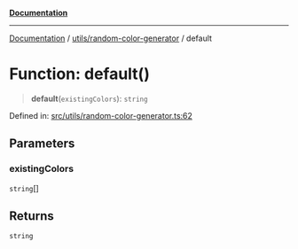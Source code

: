 [**Documentation**](../../../README.md)

***

[Documentation](../../../README.md) / [utils/random-color-generator](../README.md) / default

# Function: default()

> **default**(`existingColors`): `string`

Defined in: [src/utils/random-color-generator.ts:62](https://github.com/joeng03/RepoSense/blob/3f722058ea4a4c6de9dfb6b764fc6baf0e159e62/frontend/src/utils/random-color-generator.ts#L62)

## Parameters

### existingColors

`string`[]

## Returns

`string`
